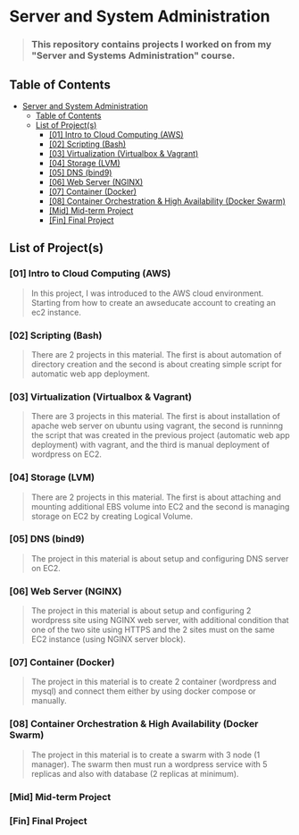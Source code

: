 # Server and System Administration
> ### This repository contains projects I worked on from my "Server and Systems Administration" course.

## Table of Contents
- [Server and System Administration](#server-and-system-administration)
  - [Table of Contents](#table-of-contents)
  - [List of Project(s)](#list-of-projects)
    - [[01] Intro to Cloud Computing (AWS)](#01-intro-to-cloud-computing-aws)
    - [[02] Scripting (Bash)](#02-scripting-bash)
    - [[03] Virtualization (Virtualbox & Vagrant)](#03-virtualization-virtualbox--vagrant)
    - [[04] Storage (LVM)](#04-storage-lvm)
    - [[05] DNS (bind9)](#05-dns-bind9)
    - [[06] Web Server (NGINX)](#06-web-server-nginx)
    - [[07] Container (Docker)](#07-container-docker)
    - [[08] Container Orchestration & High Availability (Docker Swarm)](#08-container-orchestration--high-availability-docker-swarm)
    - [[Mid] Mid-term Project](#mid-mid-term-project)
    - [[Fin] Final Project](#fin-final-project)


## List of Project(s)

### [01] Intro to Cloud Computing (AWS)
> In this project, I was introduced to the AWS cloud environment. Starting from how to create an awseducate account to creating an ec2 instance.
### [02] Scripting (Bash)
> There are 2 projects in this material. The first is about automation of directory creation and the second is about creating simple script for automatic web app deployment.
### [03] Virtualization (Virtualbox & Vagrant)
> There are 3 projects in this material. The first is about installation of apache web server on ubuntu using vagrant, the second is runninng the script that was created in the previous project (automatic web app deployment) with vagrant, and the third is manual deployment of wordpress on EC2.
### [04] Storage (LVM)
> There are 2 projects in this material. The first is about attaching and mounting additional EBS volume into EC2 and the second is managing storage on EC2 by creating Logical Volume.
### [05] DNS (bind9)
> The project in this material is about setup and configuring DNS server on EC2.
### [06] Web Server (NGINX)
> The project in this material is about setup and configuring 2 wordpress site using NGINX web server, with additional condition that one of the two site using HTTPS and the 2 sites must on the same EC2 instance (using NGINX server block).
### [07] Container (Docker)
> The project in this material is to create 2 container (wordpress and mysql) and connect them either by using docker compose or manually.
### [08] Container Orchestration & High Availability (Docker Swarm)
> The project in this material is to create a swarm with 3 node (1 manager). The swarm then must run a wordpress service with 5 replicas and also with database (2 replicas at minimum).

### [Mid] Mid-term Project
> 
### [Fin] Final Project